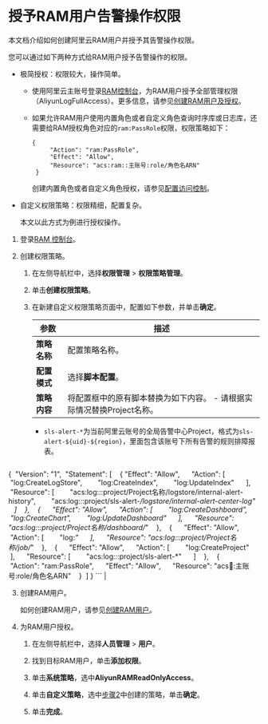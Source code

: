 # 授予RAM用户告警操作权限

本文档介绍如何创建阿里云RAM用户并授予其告警操作权限。

您可以通过如下两种方式给RAM用户授予告警操作的权限。

-   极简授权：权限较大，操作简单。
    -   使用阿里云主账号登录[RAM控制台](https://ram.console.aliyun.com/)，为RAM用户授予全部管理权限（AliyunLogFullAccess）。更多信息，请参见[创建RAM用户及授权](/cn.zh-CN/开发指南/访问控制RAM/创建RAM用户及授权.md)。
    -   如果允许RAM用户使用内置角色或者自定义角色查询时序库或日志库，还需要给RAM授权角色对应的`ram:PassRole`权限，权限策略如下：

        ```
        {
             "Action": "ram:PassRole",
             "Effect": "Allow",
             "Resource": "acs:ram::主账号:role/角色名ARN"
         }
        ```

        创建内置角色或者自定义角色授权，请参见[配置访问控制]()。

-   自定义权限策略：权限精细，配置复杂。

    本文以此方式为例进行授权操作。


1.  登录[RAM 控制台](https://ram.console.aliyun.com/)。

2.  创建权限策略。

    1.  在左侧导航栏中，选择**权限管理** \> **权限策略管理**。

    2.  单击**创建权限策略**。

    3.  在新建自定义权限策略页面中，配置如下参数，并单击**确定**。

        |参数|描述|
        |--|--|
        |**策略名称**|配置策略名称。|
        |**配置模式**|选择**脚本配置**。|
        |**策略内容**|将配置框中的原有脚本替换为如下内容。         -   请根据实际情况替换Project名称。
        -   `sls-alert-*`为当前阿里云账号的全局告警中心Project，格式为`sls-alert-${uid}-${region}`，里面包含该账号下所有告警的规则排障报表。
        ```
{ 
    "Version": "1", 
    "Statement": [
   {
        "Effect": "Allow",
     "Action": [
       "log:CreateLogStore",
       "log:CreateIndex",
       "log:UpdateIndex"
     ],
     "Resource": [
       "acs:log:*:*:project/Project名称/logstore/internal-alert-history",
       "acs:log:*:*:project/sls-alert-*/logstore/internal-alert-center-log"
     ]   
     },
   {
     "Effect": "Allow",
     "Action": [
       "log:CreateDashboard",
       "log:CreateChart",
       "log:UpdateDashboard"
     ],
     "Resource": "acs:log:*:*:project/Project名称/dashboard/*"
   },
   {
     "Effect": "Allow",
     "Action": [
       "log:*"
     ],
     "Resource": "acs:log:*:*:project/Project名称/job/*"   
     },
   {
     "Effect": "Allow",
     "Action": [
       "log:CreateProject"
     ],
     "Resource": [
       "acs:log:*:*:project/sls-alert-*"
     ]
   },
   {
     "Action": "ram:PassRole",
     "Effect": "Allow",
     "Resource": "acs:ram::主账号:role/角色名ARN"
   }
 ]
}
        ``` |

3.  创建RAM用户。

    如何创建RAM用户，请参见[创建RAM用户](/cn.zh-CN/开发指南/访问控制RAM/创建RAM用户及授权.mdsection_wz1_e6j_bdy)。

4.  为RAM用户授权。

    1.  在左侧导航栏中，选择**人员管理** \> **用户**。

    2.  找到目标RAM用户，单击**添加权限**。

    3.  单击**系统策略**，选中**AliyunRAMReadOnlyAccess**。

    4.  单击**自定义策略**，选中[步骤2](#step_pzo_yvb_cmr)中创建的策略，单击**确定**。

    5.  单击**完成**。


